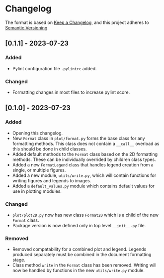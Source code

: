 # Changelog

The format is based on [Keep a Changelog](https://keepachangelog.com/en/1.0.0/),
and this project adheres to [Semantic Versioning](https://semver.org/spec/v2.0.0.html).

## [0.1.1] - 2023-07-23

### Added

- Pylint configuration file `.pylintrc` added.

### Changed

- Formatting changes in most files to increase pylint score.

## [0.1.0] - 2023-07-23

### Added

- Opening this changelog.
- New `Format` class in `plot/format.py` forms the base class for any formatting methods. This class does not contain a `__call__` overload as this should be done in child classes.
- Added default methods to the `Format` class based on the 2D formatting methods. These can be individually overrided by children class types.
- Added a new `FormatLegend` class that handles legend creation from a single, or multiple figures.
- Added a new module, `utils/write.py`, which will contain functions for writing figures and legends to images.
- Added a `default_values.py` module which contains default values for use in plotting modules.

### Changed

- `plot/plot2D.py` now has new class `Format2D` which is a child of the new `Format` class.
- Package version is now defined only in top level `__init__.py` file.

### Removed

- Removed compatability for a combined plot and legend. Legends produced separately must be combined in the document formatting stage.
- Class method `write` in the `Format` class has been removed. Writing will now be handled by functions in the new `utils/write.py` module. 